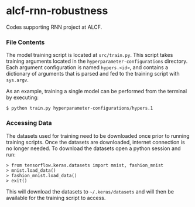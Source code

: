# alcf-rnn-robustness
Codes supporting RNN project at ALCF.

### File Contents

The model training script is located at ``src/train.py``. This script takes training arguments located in the ``hyperparameter-configurations`` directory. Each argument configuration is named ``hypers.<id>``, and contains a dictionary of arguments that is parsed and fed to the training script with ``sys.argv``.

As an example, training a single model can be performed from the terminal by executing:

	$ python train.py hyperparameter-configurations/hypers.1  

### Accessing Data

The datasets used for training need to be downloaded once prior to running training scripts. Once the datasets are downloaded, internet connection is no longer needed. To download the datasets open a python session and run:

	> from tensorflow.keras.datasets import mnist, fashion_mnist
	> mnist.load_data()
	> fashion_mnist.load_data()
	> exit()

This will download the datasets to ``~/.keras/datasets`` and will then be available for the training script to access.
